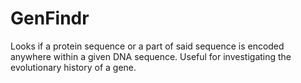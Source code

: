 # GenFindr
Looks if a protein sequence or a part of said sequence is encoded anywhere within a given DNA sequence.
Useful for investigating the evolutionary history of a gene.
